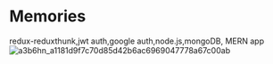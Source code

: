 # Memories
redux-reduxthunk,jwt auth,google auth,node.js,mongoDB, MERN app
![a3b6hn_a1181d9f7c70d85d42b6ac6969047778a67c00ab](https://user-images.githubusercontent.com/100687178/226836054-c8e368b1-e88a-4af8-bc71-2ee3da39b200.jpg)
